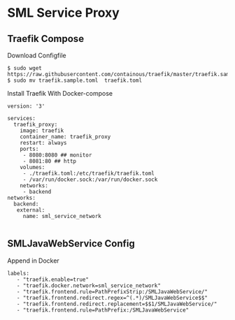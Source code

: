 # SML Service Proxy

## Traefik Compose

Download Configfile
```
$ sudo wget https://raw.githubusercontent.com/containous/traefik/master/traefik.sample.toml  
$ sudo mv traefik.sample.toml  traefik.toml 
```

Install Traefik With Docker-compose

```
version: '3'

services:
  traefik_proxy:
    image: traefik
    container_name: traefik_proxy
    restart: always
    ports:
     - 8080:8080 ## monitor
     - 8081:80 ## http
    volumes:
     - ./traefik.toml:/etc/traefik/traefik.toml
     - /var/run/docker.sock:/var/run/docker.sock
    networks:
     - backend
networks:
  backend:
   external:
     name: sml_service_network
     
```

## SMLJavaWebService Config


Append in Docker
```
labels:
   - "traefik.enable=true"
   - "traefik.docker.network=sml_service_network"
   - "traefik.frontend.rule=PathPrefixStrip:/SMLJavaWebService/"
   - "traefik.frontend.redirect.regex=^(.*)/SMLJavaWebService$$"
   - "traefik.frontend.redirect.replacement=$$1/SMLJavaWebService/"
   - "traefik.frontend.rule=PathPrefix:/SMLJavaWebService"

```
